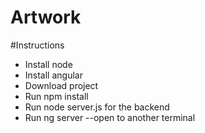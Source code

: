 # Artwork

#Instructions

- Install node
- Install angular
- Download project
- Run npm install
- Run node server.js for the backend
- Run ng server --open to another terminal